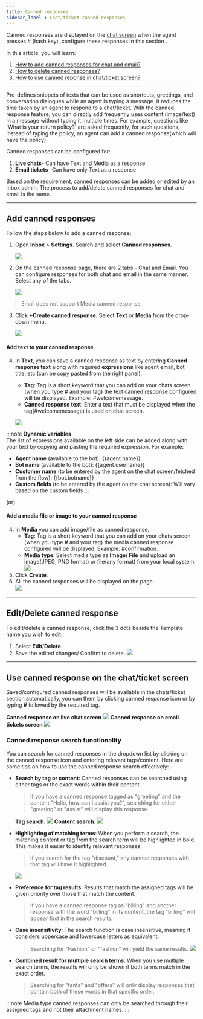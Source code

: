 ```yaml
---
title: Canned responses
sidebar_label : Chat/ticket canned responses
---
```


Canned responses are displayed on the [chat screen](https://docs.yellow.ai/docs/platform_concepts/inbox/chats/chatscreen#1-chat-screen) when the agent presses # (hash key), configure these responses in this section . 

In this article, you will learn:
1. [How to add canned responses for chat and email?](#add)
2. [How to delete canned responses?](#delete)
3. [How to use canned reponse in chat/ticket screen?](#can)

---

Pre-defines snippets of texts that can be used as shortcuts, greetings, and conversation dialogues while an agent is typing a message. It reduces the time taken by an agent to respond to a chat/ticket. 
With the canned response feature, you can directly add frequently uses content (image/text) in a message without typing it multiple times. For example, questions like 'What is your return policy?' are asked frequently, for such questions, instead of typing the policy, an agent can add a canned response(which will have the policy).

Canned responses can be configured for:
1. **Live chats**- Can have Text and Media as a response
2. **Email tickets**- Can have only Text as a response

Based on the requirement, canned responses can be added or edited by an inbox admin. The process to add/delete canned responses for chat and email is the same. 

-------

## <a name="add"></a> Add canned responses 

Follow the steps below to add a canned response:

1. Open **Inbox** > **Settings**. Search and select **Canned responses**.

    ![](https://i.imgur.com/LMuoMr3.png)

2. On the canned response page, there are 2 tabs - Chat and Email. You can configure responses for both chat and email in the same manner. Select any of the tabs.

    ![](https://i.imgur.com/QlybMMh.png)

> Email does not support Media canned response. 

3. Click **+Create canned response**. Select **Text** or **Media** from the drop-down menu. 

    ![](https://i.imgur.com/iBujuJF.png)

#### Add text to your canned response 
4. In **Text**, you can save a canned response as text by entering **Canned response text** along with required **expressions** like agent email, bot title, etc (can be copy pasted from the right panel).  
    - **Tag**: Tag is a short keyword that you can add on your chats screen (when you type # and your tag) the text canned response configured will be displayed. Example: #welcomemessage.
    - **Canned response text**: Enter a text that must be displayed when the tag(#welcomemessage) is used on chat screen. 
    
    ![](https://i.imgur.com/Zj1e8iL.png)   

:::note 
**Dynamic variables**     
The list of expressions available on the left side can be added along with your text by copying and pasting the required expression. For example:        
- **Agent name** (available to the bot): {{agent.name}}
- **Bot name** (available to the bot): {{agent.username}}
- **Customer name** (to be entered by the agent on the chat screen/fetched from the flow): {{bot.botname}}
- **Custom fields** (to be entered by the agent on the chat screen):  Will vary based on the custom fields
:::


(or)

#### Add a media file or image to your canned response 

4.  In **Media** you can add image/file as canned response. 
    - **Tag**: Tag is a short keyword that you can add on your chats screen (when you type # and your tag) the media canned response configured will be displayed. Example: #confirmation.
    - **Media type**: Select media type as **Image/ File** and upload an image(JPEG, PNG format) or file(any format) from your local system. 
    ![](https://i.imgur.com/jsUqUB0.jpg)
5. Click **Create**.  
6. All the canned responses will be displayed on the page.   
    ![](https://i.imgur.com/N0kjNRg.png) 
    
------

## <a name="delete"></a> Edit/Delete canned response

To edit/delete a canned response, click the 3 dots beside the Template name you wish to edit.

1. Select **Edit**/**Delete**.
2. Save the edited changes/ Confirm to delete.
    ![](https://i.imgur.com/HuV4z76.png)

------

## <a name="can"></a> Use canned response on the chat/ticket screen 

Saved/configured canned responses will be available in the chats/ticket section automatically, you can them by clicking canned response icon or by typing **#** followed by the required tag. 

**Canned response on live chat screen** 
![](https://i.imgur.com/5CqmfB6.png)
**Canned response on email tickets screen** 
![](https://i.imgur.com/VMHjZNZ.png)

### Canned response search functionality 

You can search for canned responses in the dropdown list by clicking on the canned response icon and entering relevant tags/content. Here are some tips on how to use the canned response search effectively:
- **Search by tag or content**: Canned responses can be searched using either tags or the exact words within their content.     
    > If you have a canned response tagged as "greeting" and the content "Hello, how can I assist you?", searching for either "greeting" or "assist" will display this response.
    
    **Tag search**:
    ![](https://hackmd.io/_uploads/SyNXe9aL3.png)
    **Content search**:
    ![](https://hackmd.io/_uploads/rkYpx5pUn.png)


- **Highlighting of matching terms**: When you perform a search, the matching content or tag from the search term will be highlighted in bold. This makes it easier to identify relevant responses. 
    > If you search for the tag "discount," any canned responses with that tag will have it highlighted.
    
    ![](https://hackmd.io/_uploads/ByTM-5pU3.png)

- **Preference for tag results**: Results that match the assigned tags will be given priority over those that match the content. 
    > If you have a canned response tag as "billing" and another response with the word "billing" in its content, the tag "billing" will appear first in the search results.
- **Case insensitivity**: The search function is case insensitive, meaning it considers uppercase and lowercase letters as equivalent. 
    > Searching for "Fashion" or "fashion" will yield the same results.
    ![](https://hackmd.io/_uploads/SJrK15aUn.png)

- **Combined result for multiple search terms**: When you use multiple search terms, the results will only be shown if both terms match in the exact order. 
    > Searching for "fanta" and "offers" will only display responses that contain both of these words in that specific order.


:::note
Media type canned responses can only be searched through their assigned tags and not their attachment names.
:::

